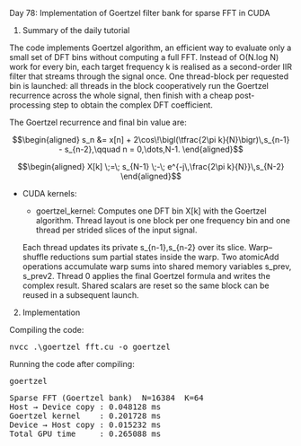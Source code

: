 Day 78: Implementation of Goertzel filter bank for sparse FFT in CUDA

1) Summary of the daily tutorial

The code implements Goertzel algorithm, an efficient way to evaluate only a small set of DFT bins without computing a full FFT. Instead of O(N.log N) work for every bin, each target frequency k is realised as a second-order IIR filter that streams through the signal once. One thread-block per requested bin is launched: all threads in the block cooperatively run the Goertzel recurrence across the whole signal, then finish with a cheap post-processing step to obtain the complex DFT coefficient.

The Goertzel recurrence and final bin value are:

```math
\begin{aligned}
s_n &= x[n] + 2\cos\!\bigl(\tfrac{2\pi k}{N}\bigr)\,s_{n-1} - s_{n-2},\qquad n = 0,\dots,N-1.
\end{aligned}
```

```math
\begin{aligned}
X[k] \;=\; s_{N-1} \;-\; e^{-j\,\frac{2\pi k}{N}}\,s_{N-2}
\end{aligned}
```

- CUDA kernels:
	- goertzel_kernel: Computes one DFT bin X[k] with the Goertzel algorithm. Thread layout is one block per one frequency bin and one thread per strided slices of the input signal.
	
	Each thread updates its private s_{n-1},s_{n-2} over its slice. Warp–shuffle reductions sum partial states inside the warp. Two atomicAdd operations accumulate warp sums into shared memory variables s_prev, s_prev2. Thread 0 applies the final Goertzel formula and writes the complex result. Shared scalars are reset so the same block can be reused in a subsequent launch.
	
2) Implementation

Compiling the code:

<pre>nvcc .\goertzel_fft.cu -o goertzel</pre>

Running the code after compiling:

<pre>goertzel</pre>

<pre>Sparse FFT (Goertzel bank)  N=16384  K=64
Host → Device copy : 0.048128 ms
Goertzel kernel    : 0.201728 ms
Device → Host copy : 0.015232 ms
Total GPU time     : 0.265088 ms</pre>